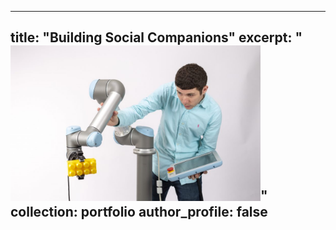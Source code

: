 
---
title: "Building Social Companions"
excerpt: "<img width='400px' src='/images/20180824_Robotics_112-980x608.jpg'>"
collection: portfolio
author_profile: false
---
